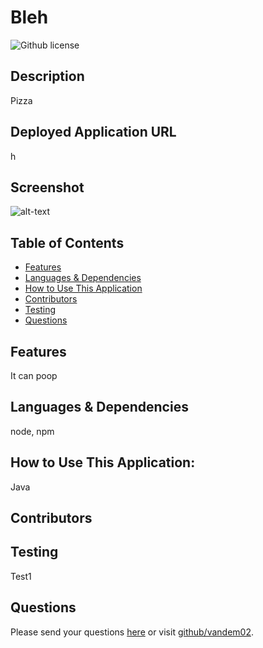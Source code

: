 # Bleh 
![Github license](https://img.shields.io/badge/license-MIT-blue.svg)
## Description
Pizza
## Deployed Application URL
h
## Screenshot
![alt-text](h)
## Table of Contents
* [Features](#features)
* [Languages & Dependencies](#languagesanddependencies)
* [How to Use This Application](#HowtoUseThisApplication)
* [Contributors](#contributors)
* [Testing](#testing)
* [Questions](#questions)
## Features
It can poop
## Languages & Dependencies
node, npm
## How to Use This Application:
Java
## Contributors

## Testing
Test1
## Questions
Please send your questions [here](mailto:evanmavnden@gmail.com?subject=[GitHub]%20Dev%20Connect) or visit [github/vandem02](https://github.com/vandem02).
